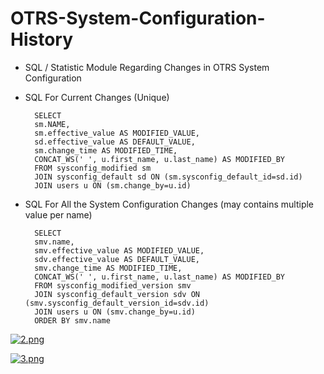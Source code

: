 # OTRS-System-Configuration-History
- SQL / Statistic Module Regarding Changes in OTRS System Configuration  

- SQL For Current Changes (Unique)  
	
		SELECT 
		sm.NAME, 
		sm.effective_value AS MODIFIED_VALUE, 
		sd.effective_value AS DEFAULT_VALUE,
		sm.change_time AS MODIFIED_TIME, 
		CONCAT_WS(' ', u.first_name, u.last_name) AS MODIFIED_BY 
		FROM sysconfig_modified sm
		JOIN sysconfig_default sd ON (sm.sysconfig_default_id=sd.id)
		JOIN users u ON (sm.change_by=u.id)
		
		
- SQL For All the System Configuration Changes (may contains multiple value per name)  

		SELECT 
		smv.name, 
		smv.effective_value AS MODIFIED_VALUE, 
		sdv.effective_value AS DEFAULT_VALUE,
		smv.change_time AS MODIFIED_TIME, 
		CONCAT_WS(' ', u.first_name, u.last_name) AS MODIFIED_BY 
		FROM sysconfig_modified_version smv
		JOIN sysconfig_default_version sdv ON (smv.sysconfig_default_version_id=sdv.id)
		JOIN users u ON (smv.change_by=u.id)
		ORDER BY smv.name  
		

[![2.png](https://i.postimg.cc/yN4GmvpY/2.png)](https://postimg.cc/JsxKmcW9)

[![3.png](https://i.postimg.cc/KYPHJBC7/3.png)](https://postimg.cc/McG5GM6X)